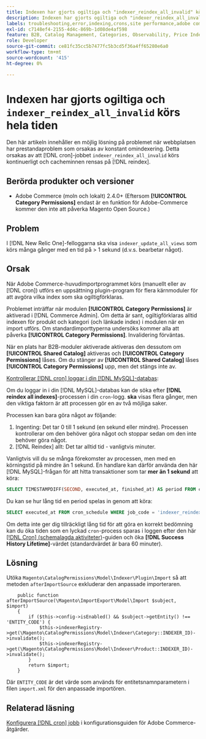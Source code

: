 ```yaml
---
title: Indexen har gjorts ogiltiga och "indexer_reindex_all_invalid" körs hela tiden
description: Indexen har gjorts ogiltiga och "indexer_reindex_all_invalid" körs hela tiden
labels: troubleshooting,error,indexing,crons,site performance,adobe commerce,magento,cron,indexer_reindex_all_invalid,SQL,MySQL,reindex
exl-id: c7148ef4-2155-4d4c-869b-1d08de4af598
feature: B2B, Catalog Management, Categories, Observability, Price Indexer
role: Developer
source-git-commit: ce81fc35cc5b7477fc5b3cd5f36a4ff65280e6a0
workflow-type: tm+mt
source-wordcount: '415'
ht-degree: 0%

---
```


# Indexen har gjorts ogiltiga och `indexer_reindex_all_invalid` körs hela tiden

Den här artikeln innehåller en möjlig lösning på problemet när webbplatsen har prestandaproblem som orsakas av konstant omindexering. Detta orsakas av att [!DNL cron]-jobbet `indexer_reindex_all_invalid` körs kontinuerligt och cacheminnen rensas på [!DNL reindex].

## Berörda produkter och versioner

* Adobe Commerce (moln och lokalt) 2.4.0+ (Eftersom **[!UICONTROL Category Permissions]** endast är en funktion för Adobe-Commerce kommer den inte att påverka Magento Open Source.)

## Problem

I [!DNL New Relic One]-felloggarna ska visa `indexer_update_all_views` som körs många gånger med en tid på > 1 sekund (d.v.s. bearbetar något).

## Orsak

När Adobe Commerce-huvudimportprogrammet körs (manuellt eller av [!DNL cron]) utförs en uppsättning plugin-program för flera kärnmoduler för att avgöra vilka index som ska ogiltigförklaras.

Problemet inträffar när modulen **[!UICONTROL Category Permissions]** är aktiverad i [!DNL Commerce Admin]. Om detta är sant, ogiltigförklaras alltid indexen för produkt och kategori (och länkade index) i modulen när en import utförs. Om standardimporttyperna undersöks kommer alla att påverka **[!UICONTROL Category Permissions]**. Invalidering förväntas.

När en plats har B2B-moduler aktiverade aktiveras den dessutom om **[!UICONTROL Shared Catalog]** aktiveras och **[!UICONTROL Category Permissions]** låses. Om du stänger av **[!UICONTROL Shared Catalog]** låses **[!UICONTROL Category Permissions]** upp, men det stängs inte av.

<u>Kontrollerar [!DNL cron] loggar i din [!DNL MySQL]-databas</u>:

Om du loggar in i din [!DNL MySQL]-databas kan de söka efter **[!DNL reindex all indexes]**-processen i din `cron`-logg.
**ska** visas flera gånger, men den viktiga faktorn är att processen gör en av två möjliga saker.

Processen kan bara göra något av följande:

1. Ingenting: Det tar 0 till 1 sekund (en sekund eller mindre). Processen kontrollerar om den behöver göra något och stoppar sedan om den inte behöver göra något.
1. [!DNL Reindex] allt: Det tar alltid tid - vanligtvis minuter.

Vanligtvis vill du se många förekomster av processen, men med en körningstid på mindre än 1 sekund.
En handlare kan därför använda den här [!DNL MySQL]-frågan för att hitta transaktioner som tar **mer än 1 sekund** att köra:

```sql
SELECT TIMESTAMPDIFF(SECOND, executed_at, finished_at) AS period FROM cron_schedule WHERE job_code = 'indexer_reindex_all_invalid' HAVING period > 1
```

Du kan se hur lång tid en period spelas in genom att köra:

```sql
SELECT executed_at FROM cron_schedule WHERE job_code = 'indexer_reindex_all_invalid' AND executed_at IS NOT NULL ORDER BY executed_at ASC LIMIT 1;
```

Om detta inte ger dig tillräckligt lång tid för att göra en korrekt bedömning kan du öka tiden som en lyckad `cron`-process sparas i loggen efter den här [[!DNL Cron] (schemalagda aktiviteter)](https://experienceleague.adobe.com/docs/commerce-admin/systems/tools/cron.html?lang=sv-SE)-guiden och öka **[!DNL Success History Lifetime]**-värdet (standardvärdet är bara 60 minuter).


## Lösning

Utöka `Magento\CatalogPermissions\Model\Indexer\Plugin\Import` så att metoden `afterImportSource` exkluderar den anpassade importeraren.

```
    public function afterImportSource(\Magento\ImportExport\Model\Import $subject, $import)
    {
        if ($this->config->isEnabled() && $subject->getEntity() !== 'ENTITY_CODE') {
            $this->indexerRegistry->get(\Magento\CatalogPermissions\Model\Indexer\Category::INDEXER_ID)->invalidate();
            $this->indexerRegistry->get(\Magento\CatalogPermissions\Model\Indexer\Product::INDEXER_ID)->invalidate();
        }
        return $import;
    }
```

Där `ENTITY_CODE` är det värde som används för entitetsnamnparametern i filen `import.xml` för den anpassade importören.

## Relaterad läsning

[Konfigurera [!DNL cron] jobb](https://experienceleague.adobe.com/docs/commerce-operations/configuration-guide/cli/configure-cron-jobs.html?lang=sv-SE) i konfigurationsguiden för Adobe Commerce-åtgärder.
